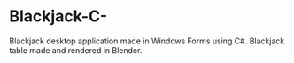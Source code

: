 # Blackjack-C-
Blackjack desktop application made in Windows Forms using C#. Blackjack table made and rendered in Blender.
